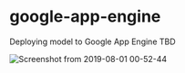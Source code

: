 # google-app-engine
Deploying model to Google App Engine
TBD

![Screenshot from 2019-08-01 00-52-44](https://user-images.githubusercontent.com/12153722/62436865-a2581080-b75e-11e9-8155-8effbd23890f.png)
